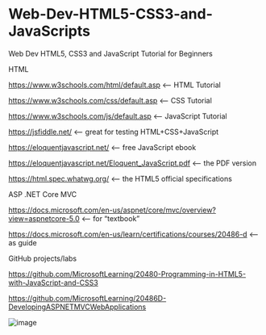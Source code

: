# Web-Dev-HTML5-CSS3-and-JavaScripts
Web Dev HTML5, CSS3 and JavaScript Tutorial for Beginners

HTML

https://www.w3schools.com/html/default.asp  <--  HTML Tutorial

https://www.w3schools.com/css/default.asp  <--  CSS Tutorial

https://www.w3schools.com/js/default.asp   <--  JavaScript Tutorial

https://jsfiddle.net/ <--  great for testing HTML+CSS+JavaScript

https://eloquentjavascript.net/ <--  free JavaScript ebook

https://eloquentjavascript.net/Eloquent_JavaScript.pdf  <--  the PDF version

https://html.spec.whatwg.org/ <-- the HTML5 official specifications

ASP .NET Core MVC

https://docs.microsoft.com/en-us/aspnet/core/mvc/overview?view=aspnetcore-5.0 <-- for “textbook”

https://docs.microsoft.com/en-us/learn/certifications/courses/20486-d  <-- as guide

GitHub projects/labs

https://github.com/MicrosoftLearning/20480-Programming-in-HTML5-with-JavaScript-and-CSS3

https://github.com/MicrosoftLearning/20486D-DevelopingASPNETMVCWebApplications 


![image](https://user-images.githubusercontent.com/57652233/125519666-d3a5ff22-eb2f-4d8c-bf32-0aa4f322be39.png)

